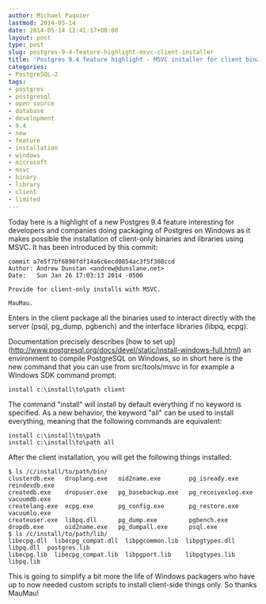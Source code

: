 ```yaml
---
author: Michael Paquier
lastmod: 2014-05-14
date: 2014-05-14 12:41:17+00:00
layout: post
type: post
slug: postgres-9-4-feature-highlight-msvc-client-installer
title: 'Postgres 9.4 feature highlight - MSVC installer for client binaries and libraries'
categories:
- PostgreSQL-2
tags:
- postgres
- postgresql
- open source
- database
- development
- 9.4
- new
- feature
- installation
- windows
- microsoft
- msvc
- binary
- library
- client
- limited
---
```

Today here is a highlight of a new Postgres 9.4 feature interesting for
developers and companies doing packaging of Postgres on Windows as it
makes possible the installation of client-only binaries and libraries
using MSVC. It has been introduced by this commit:

    commit a7e5f7bf6890fdf14a6c6ecd0854ac3f5f308ccd
    Author: Andrew Dunstan <andrew@dunslane.net>
    Date:   Sun Jan 26 17:03:13 2014 -0500

    Provide for client-only installs with MSVC.

    MauMau.

Enters in the client package all the binaries used to interact directly
with the server (psql, pg_dump, pgbench) and the interface libraries
(libpq, ecpg).

Documentation precisely describes [how to set up]
(http://www.postgresql.org/docs/devel/static/install-windows-full.html)
an environment to compile PostgreSQL on Windows, so in short here is
the new command that you can use from src/tools/msvc in for example a
Windows SDK command prompt:

    install c:\install\to\path client

The command "install" will install by default everything if no keyword
is specified. As a new behavior, the keyword "all" can be used to install
everything, meaning that the following commands are equivalent:

    install c:\install\to\path
    install c:\install\to\path all

After the client installation, you will get the following things
installed:

    $ ls /c/install/to/path/bin/
    clusterdb.exe   droplang.exe   oid2name.exe        pg_isready.exe      reindexdb.exe
    createdb.exe    dropuser.exe   pg_basebackup.exe   pg_receivexlog.exe  vacuumdb.exe
    createlang.exe  ecpg.exe       pg_config.exe       pg_restore.exe      vacuumlo.exe
    createuser.exe  libpq.dll      pg_dump.exe         pgbench.exe
    dropdb.exe      oid2name.exe   pg_dumpall.exe      psql.exe
    $ ls /c/install/to/path/lib/
    libecpg.dll  libecpg_compat.dll  libpgcommon.lib  libpgtypes.dll  libpq.dll  postgres.lib
    libecpg.lib  libecpg_compat.lib  libpgport.lib    libpgtypes.lib  libpq.lib

This is going to simplify a bit more the life of Windows packagers who
have up to now needed custom scripts to install client-side things only.
So thanks MauMau!
